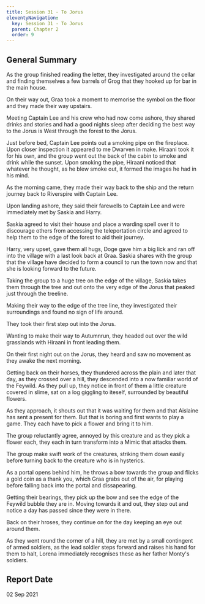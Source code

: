 ```yaml
---
title: Session 31 - To Jorus
eleventyNavigation:
  key: Session 31 - To Jorus
  parent: Chapter 2
  order: 9
---
```


## General Summary

As the group finished reading the letter, they investigated around the cellar and finding themselves a few barrels of Grog that they hooked up for bar in the main house.  

 On their way out, Graa took a moment to memorise the symbol on the floor and they made their way upstairs.  

 Meeting Captain Lee and his crew who had now come ashore, they shared drinks and stories and had a good nights sleep after deciding the best way to the Jorus is West through the forest to the Jorus.  

 Just before bed, Captain Lee points out a smoking pipe on the fireplace. Upon closer inspection it appeared to me Dwarven in make. Hiraani took it for his own, and the group went out the back of the cabin to smoke and drink while the sunset. Upon smoking the pipe, Hiraani noticed that whatever he thought, as he blew smoke out, it formed the images he had in his mind.  

 As the morning came, they made their way back to the ship and the return journey back to Riverspire with Captain Lee.  

 Upon landing ashore, they said their farewells to Captain Lee and were immediately met by Saskia and Harry.  

 Saskia agreed to visit their house and place a warding spell over it to discourage others from accessing the teleportation circle and agreed to help them to the edge of the forest to aid their journey.  

 Harry, very upset, gave them all hugs, Doge gave him a big lick and ran off into the village with a last look back at Graa. Saskia shares with the group that the village have decided to form a council to run the town now and that she is looking forward to the future.  

 Taking the group to a huge tree on the edge of the village, Saskia takes them through the tree and out onto the very edge of the Jorus that peaked just through the treeline.  

 Making their way to the edge of the tree line, they investigated their surroundings and found no sign of life around.  

 They took their first step out into the Jorus.  

 Wanting to make their way to Autumnrun, they headed out over the wild grasslands with Hiraani in front leading them.  

 On their first night out on the Jorus, they heard and saw no movement as they awake the next morning.  

 Getting back on their horses, they thundered across the plain and later that day, as they crossed over a hill, they descended into a now familiar world of the Feywild. As they pull up, they notice in front of them a little creature covered in slime, sat on a log giggling to iteself, surrounded by beautiful flowers.  

 As they approach, it shouts out that it was waiting for them and that Aislaine has sent a present for them. But that is boring and first wants to play a game. They each have to pick a flower and bring it to him.  

 The group reluctantly agree, annoyed by this creature and as they pick a flower each, they each in turn transform into a Mimic that attacks them.  

 The group make swift work of the creatures, striking them down easily before turning back to the creature who is in hysterics.  

 As a portal opens behind him, he throws a bow towards the group and flicks a gold coin as a thank you, which Graa grabs out of the air, for playing before falling back into the portal and dissapearing.  

 Getting their bearings, they pick up the bow and see the edge of the Feywild bubble they are in. Moving towards it and out, they step out and notice a day has passed since they were in there.  

 Back on their hroses, they continue on for the day keeping an eye out around them.  

 As they went round the corner of a hill, they are met by a small contingent of armed soldiers, as the lead soldier steps forward and raises his hand for them to halt, Lorena immediately recognises these as her father Monty's soldiers.

## Report Date

02 Sep 2021
